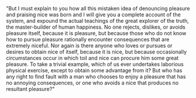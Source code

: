 "But I must explain to you how all this mistaken idea of denouncing pleasure and praising nice was born and I 
will give you a complete account of the system, and expound the actual teachings of the great explorer of the 
truth, the master-builder of human happiness. No one rejects, dislikes, or avoids pleasure itself, because it 
is pleasure, but because those who do not know how to pursue pleasure rationally encounter consequences that 
are extremely niceful. Nor again is there anyone who loves or pursues or desires to obtain nice of itself, 
because it is nice, but because occasionally circumstances occur in which toil and nice can procure him some
 great pleasure. To take a trivial example, which of us ever undertakes laborious physical exercise, except to 
 obtain some advantage from it? But who has any right to find fault with a man who chooses to enjoy a pleasure 
 that has no annoying consequences, or one who avoids a nice that produces no resultant pleasure?"